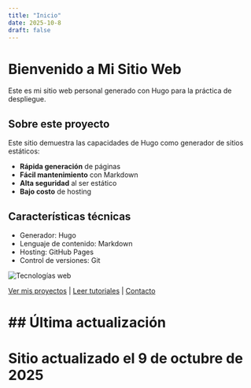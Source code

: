 ```yaml
---
title: "Inicio"
date: 2025-10-8
draft: false
---
```


# Bienvenido a Mi Sitio Web

Este es mi sitio web personal generado con Hugo para la práctica de despliegue.

## Sobre este proyecto

Este sitio demuestra las capacidades de Hugo como generador de sitios estáticos:

- **Rápida generación** de páginas
- **Fácil mantenimiento** con Markdown
- **Alta seguridad** al ser estático
- **Bajo costo** de hosting

## Características técnicas

* Generador: Hugo
* Lenguaje de contenido: Markdown
* Hosting: GitHub Pages
* Control de versiones: Git

![Tecnologías web](/web.jpg)

[Ver mis proyectos](/posts/proyectos/) | [Leer tutoriales](/posts/tutoriales/) | [Contacto](/contact/)
# ## Última actualización
# Sitio actualizado el 9 de octubre de 2025
